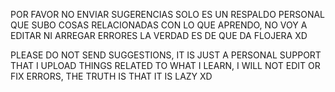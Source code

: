 POR FAVOR NO ENVIAR SUGERENCIAS SOLO ES UN RESPALDO PERSONAL QUE SUBO COSAS RELACIONADAS CON LO QUE APRENDO, NO VOY A EDITAR NI ARREGAR ERRORES LA VERDAD ES DE QUE DA FLOJERA XD



PLEASE DO NOT SEND SUGGESTIONS, IT IS JUST A PERSONAL SUPPORT THAT I UPLOAD THINGS RELATED TO WHAT I LEARN, I WILL NOT EDIT OR FIX ERRORS, THE TRUTH IS THAT IT IS LAZY XD
